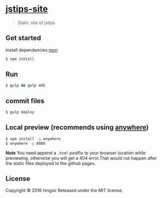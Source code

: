 # [jstips-site](https://hingsir.github.io/jstips-site/)

> Static site of jstips

## Get started

Install dependencies [npm](https://www.npmjs.com/)
```sh
$ npm install
```

## Run
```sh
$ gulp && gulp md5
```

## commit files
```sh
$ gulp deploy
```

## Local preview (recommends using [anywhere](https://www.npmjs.com/package/anywhere))
```sh
$ npm install -g anywhere
$ anywhere -p 8888
```
**Note**
You need append a `.html` postfix to your browser location while previewing, otherwise you will get a 404 error.That would not happen after the static files deployed to the github pages.

## License

Copyright © 2016 hingsir
Released under the MIT license.
